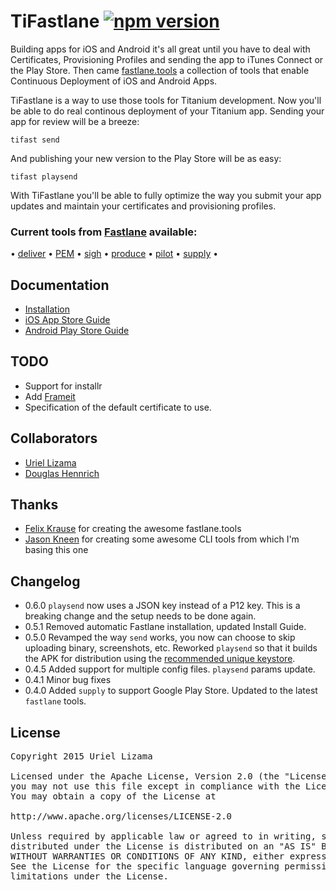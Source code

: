 # TiFastlane [![npm version](https://badge.fury.io/js/tifastlane.svg)](http://badge.fury.io/js/tifastlane)

Building apps for iOS and Android it's all great until you have to deal with Certificates, Provisioning Profiles and sending the app to iTunes Connect or the Play Store. Then came [fastlane.tools](https://fastlane.tools/) a collection of tools that enable Continuous Deployment of iOS and Android Apps.

TiFastlane is a way to use those tools for Titanium development. Now you'll be able to do real continous deployment of your Titanium app. Sending your app for review will be a breeze:

	tifast send
	
And publishing your new version to the Play Store will be as easy:

	tifast playsend

With TiFastlane you'll be able to fully optimize the way you submit your app updates and maintain your certificates and provisioning profiles.

### Current tools from [Fastlane](https://github.com/KrauseFx/fastlane) available:
<p align="center">

  &bull; <a href="https://github.com/KrauseFx/deliver">deliver</a> &bull;
  <a href="https://github.com/KrauseFx/PEM">PEM</a> &bull;
  <a href="https://github.com/KrauseFx/sigh">sigh</a> &bull;
  <a href="https://github.com/KrauseFx/produce">produce</a> &bull;
  <a href="https://github.com/fastlane/pilot">pilot</a> &bull;
    <a href="https://github.com/fastlane/supply">supply</a> &bull;
</p>

## Documentation

* [Installation](./docs/INSTALL.md)
* [iOS App Store Guide](./docs/IOS.md)
* [Android Play Store Guide](./docs/ANDROID.md)


## TODO

* Support for installr
* Add [Frameit](https://github.com/fastlane/frameit)
* Specification of the default certificate to use.


##  Collaborators

* [Uriel Lizama](https://github.com/ulizama)
* [Douglas Hennrich](https://github.com/DouglasHennrich)

##  Thanks

* [Felix Krause](https://github.com/KrauseFx) for creating the awesome fastlane.tools
* [Jason Kneen](https://github.com/jasonkneen) for creating some awesome CLI tools from which I'm basing this one

## Changelog
* 0.6.0 `playsend` now uses a JSON key instead of a P12 key. This is a breaking change and the setup needs to be done again.
* 0.5.1 Removed automatic Fastlane installation, updated Install Guide.
* 0.5.0 Revamped the way `send` works, you now can choose to skip uploading binary, screenshots, etc. Reworked `playsend` so that it builds the APK for distribution using the [recommended unique keystore](http://docs.appcelerator.com/platform/latest/#!/guide/Distributing_Android_apps).
* 0.4.5 Added support for multiple config files. `playsend` params update.
* 0.4.1 Minor bug fixes
* 0.4.0 Added `supply` to support Google Play Store. Updated to the latest `fastlane` tools.


## License

<pre>
Copyright 2015 Uriel Lizama

Licensed under the Apache License, Version 2.0 (the "License");
you may not use this file except in compliance with the License.
You may obtain a copy of the License at

http://www.apache.org/licenses/LICENSE-2.0

Unless required by applicable law or agreed to in writing, software
distributed under the License is distributed on an "AS IS" BASIS,
WITHOUT WARRANTIES OR CONDITIONS OF ANY KIND, either express or implied.
See the License for the specific language governing permissions and
limitations under the License.
</pre>
